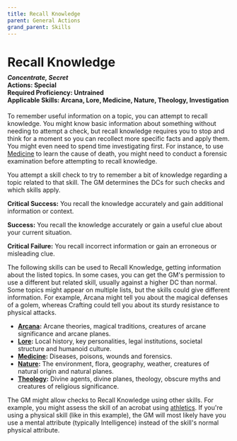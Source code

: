 ```yaml
---
title: Recall Knowledge
parent: General Actions
grand_parent: Skills
---
```


# Recall Knowledge

<div style="margin-top:-10px;"></div>

#### *Concentrate, Secret*<br>**Actions:** Special<br>**Required Proficiency:** Untrained<br>**Applicable Skills:** Arcana, Lore, Medicine, Nature, Theology, Investigation
To remember useful information on a topic, you can attempt to recall knowledge. You might know basic information about something without needing to attempt a check, but recall knowledge requires you to stop and think for a moment so you can recollect more specific facts and apply them. You might even need to spend time investigating first. For instance, to use [Medicine](https://stormchaserroleplaying.com/stormchaserRPG/Skills/Medicine/) to learn the cause of death, you might need to conduct a forensic examination before attempting to recall knowledge.

You attempt a skill check to try to remember a bit of knowledge regarding a topic related to that skill. The GM determines the DCs for such checks and which skills apply.

**Critical Success:** You recall the knowledge accurately and gain additional information or context.

**Success:** You recall the knowledge accurately or gain a useful clue about your current situation.

**Critical Failure:** You recall incorrect information or gain an erroneous or misleading clue.

The following skills can be used to Recall Knowledge, getting information about the listed topics. In some cases, you can get the GM's permission to use a different but related skill, usually against a higher DC than normal. Some topics might appear on multiple lists, but the skills could give different information. For example, Arcana might tell you about the magical defenses of a golem, whereas Crafting could tell you about its sturdy resistance to physical attacks.

* **[Arcana]((https://stormchaserroleplaying.com/stormchaserRPG/Skills/Arcana/)):** Arcane theories, magical traditions, creatures of arcane significance and arcane planes.
* **[Lore](https://stormchaserroleplaying.com/stormchaserRPG/Skills/History/):** Local history, key personalities, legal institutions, societal structure and humanoid culture.
* **[Medicine](https://stormchaserroleplaying.com/stormchaserRPG/Skills/Medicine/):** Diseases, poisons, wounds and forensics.
* **[Nature](https://stormchaserroleplaying.com/stormchaserRPG/Skills/Nature/):** The environment, flora, geography, weather, creatures of natural origin and natural planes.
* **[Theology](https://stormchaserroleplaying.com/stormchaserRPG/Skills/Theology/):** Divine agents, divine planes, theology, obscure myths and creatures of religious significance.

The GM might allow checks to Recall Knowledge using other skills. For example, you might assess the skill of an acrobat using [athletics](https://stormchaserroleplaying.com/stormchaserRPG/Skills/Athletics/). If you're using a physical skill (like in this example), the GM will most likely have you use a mental attribute (typically Intelligence) instead of the skill's normal physical attribute.

